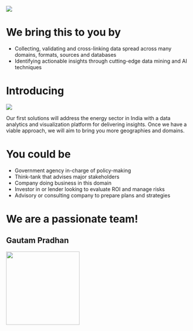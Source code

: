 
![](/images/top-banner.jpg)

# We bring this to you by


  - Collecting, validating and cross-linking data spread across many domains, formats, sources and databases
  - Identifying actionable insights through cutting-edge data mining and AI techniques


# Introducing 

![](/images/Logo1x.png)

Our first solutions will address the energy sector in India with a data analytics and visualization platform for delivering insights. Once we have a viable approach, we will aim to bring you more geographies and domains.


# You could be 

  - Government agency in-charge of policy-making
  - Think-tank that advises major stakeholders
  - Company doing business in this domain
  - Investor in or lender looking to evaluate ROI and manage risks
  - Advisory or consulting company to prepare plans and strategies


# We are a passionate team!


## Gautam Pradhan



<a href="https://www.linkedin.com/in/gautamnilambarpradhan">
  <img src="/images/GP_WebsitePhoto.jpg" alt="" style="width:200px;height:200px;border:0;">
</a>





